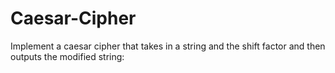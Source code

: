 # Caesar-Cipher
Implement a caesar cipher that takes in a string and the shift factor and then outputs the modified string:
